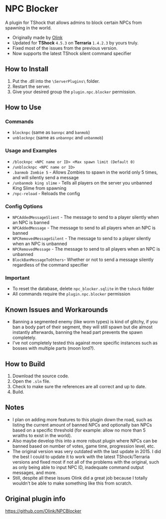 # NPC Blocker
A plugin for TShock that allows admins to block certain NPCs from spawning in the world.

- Originally made by [Olink](https://github.com/Olink)
- Updated for **TShock** `4.5.3` on **Terraria** `1.4.2.3` by yours truly.
- Fixed most of the issues from the previous version.
- Now supports the latest TShock silent command specifier 

## How to Install
1. Put the .dll into the `\ServerPlugins\` folder.
2. Restart the server.
3. Give your desired group the `plugin.npc.blocker` permission.

## How to Use
### Commands
- `blocknpc` (same as `bannpc` and `banmob`)
- `unblocknpc` (same as `unbannpc` and `unbanmob`)

### Usage and Examples
- `/blocknpc <NPC name or ID> <Max spawn limit (Default 0)`
- `/unblocknpc <NPC name or ID>`
- `.banmob Zombie 5` - Allows Zombies to spawn in the world only 5 times, and will silently send a message
- `/unbanmob king slime` - Tells all players on the server you unbanned King Slime from spawning
- `/npc-reload` - Reloads the config

### Config Options
- `NPCAddedMessageSlient` - The message to send to a player silently when an NPC is banned
- `NPCAddedMessage` - The message to send to all players when an NPC is banned
- `NPCRemovedMessageSilent` - The message to send to a player silently when an NPC is unbanned
- `NPCRemovedMessage` - The message to send to all players when an NPC is unbanned
- `BlockBanMessageToOthers`- Whether or not to send a message silently regardless of the command specifier

### Important
- To reset the database, delete `npc_blocker.sqlite` in the `tshock` folder
- All commands require the `plugin.npc.blocker` permission

## Known Issues and Workarounds
- Banning a segmented enemy (like worm types) is kind of glitchy, if you ban a body part of their segment, they will still spawn but die almost instantly afterwards, banning the head part prevents the spawn completely. 
- I've not completely tested this against more specific instances such as bosses with multiple parts (moon lord?).

## How to Build
1. Download the source code.
2. Open the `.sln` file.
3. Check to make sure the references are all correct and up to date.
4. Build.

## Notes
- I plan on adding more features to this plugin down the road, such as listing the current amount of banned NPCs and optionally ban NPCs based on a specific threshold (for example: allow no more than 5 wraiths to exist in the world).
- Also maybe develop this into a more robust plugin where NPCs can be banned based on number of votes, game time, progression level, etc.
- The original version was very outdated with the last update in 2015. I did the best I could to update it to work with the latest TShock/Terraria versions and fixed most if not all of the problems with the original, such as only being able to input NPC ID, inadequate command output messages, and more.
- Still, despite all these issues Olink did a great job because I totally wouldn't be able to make something like this from scratch.

## Original plugin info
https://github.com/Olink/NPCBlocker
